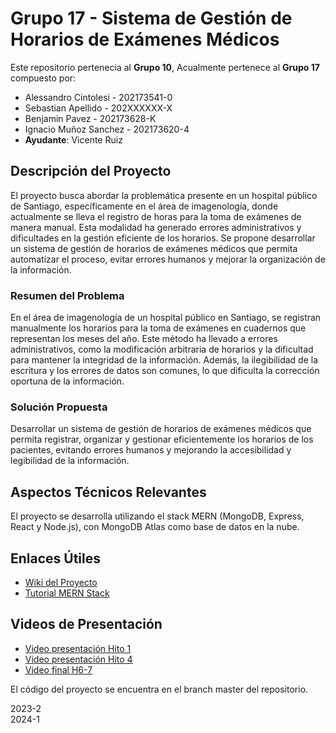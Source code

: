 # Grupo 17 - Sistema de Gestión de Horarios de Exámenes Médicos

Este repositorio pertenecia al **Grupo 10**, Acualmente pertenece al **Grupo 17** compuesto por:

* Alessandro Cintolesi - 202173541-0
* Sebastian Apellido - 202XXXXXX-X
* Benjamin Pavez - 202173628-K
* Ignacio Muñoz Sanchez - 202173620-4
* **Ayudante**: Vicente Ruiz

## Descripción del Proyecto
El proyecto busca abordar la problemática presente en un hospital público de Santiago, específicamente en el área de imagenología, donde actualmente se lleva el registro de horas para la toma de exámenes de manera manual. Esta modalidad ha generado errores administrativos y dificultades en la gestión eficiente de los horarios. Se propone desarrollar un sistema de gestión de horarios de exámenes médicos que permita automatizar el proceso, evitar errores humanos y mejorar la organización de la información.

### Resumen del Problema
En el área de imagenología de un hospital público en Santiago, se registran manualmente los horarios para la toma de exámenes en cuadernos que representan los meses del año. Este método ha llevado a errores administrativos, como la modificación arbitraria de horarios y la dificultad para mantener la integridad de la información. Además, la ilegibilidad de la escritura y los errores de datos son comunes, lo que dificulta la corrección oportuna de la información.

### Solución Propuesta
Desarrollar un sistema de gestión de horarios de exámenes médicos que permita registrar, organizar y gestionar eficientemente los horarios de los pacientes, evitando errores humanos y mejorando la accesibilidad y legibilidad de la información.

## Aspectos Técnicos Relevantes
El proyecto se desarrolla utilizando el stack MERN (MongoDB, Express, React y Node.js), con MongoDB Atlas como base de datos en la nube.

## Enlaces Útiles
* [Wiki del Proyecto](https://github.com/Zurickata/INF236-2023-2-GRUPO-10/wiki)
* [Tutorial MERN Stack](https://www.mongodb.com/languages/mern-stack-tutorial)

## Videos de Presentación
* [Video presentación Hito 1](https://youtu.be/CUvjCkt1K8s)
* [Video presentación Hito 4](https://youtu.be/cvHO4355uLU)
* [Video final H6-7](https://youtu.be/YYfvixyrhjg)

El código del proyecto se encuentra en el branch master del repositorio.

2023-2  
2024-1
